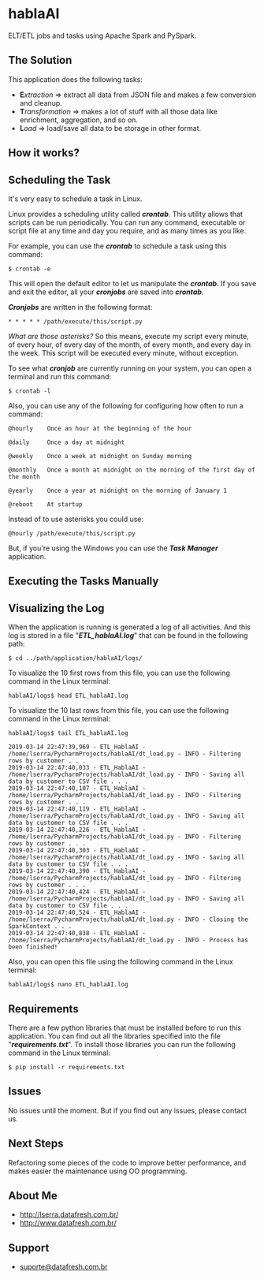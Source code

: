 # hablaAI

ELT/ETL jobs and tasks using Apache Spark and PySpark.

## The Solution

This application does the following tasks:

- **E**_xtraction_ => extract all data from JSON file and makes a few conversion and cleanup.
- **T**_ransformation_ => makes a lot of stuff with all those data like enrichment, aggregation, and so on.
- **L**_oad_ => load/save all data to be storage in other format.

## How it works?



## Scheduling the Task

It's very easy to schedule a task in Linux.
 
Linux provides a scheduling utility called _**crontab**_. This utility allows that scripts can be run periodically. 
You can run any command, executable or script file at any time and day you require, and as many times as you like. 

For example, you can use the _**crontab**_ to schedule a task using this command:

```shell
$ crontab -e
```

This will open the default editor to let us manipulate the _**crontab**_. 
If you save and exit the editor, all your _**cronjobs**_ are saved into _**crontab**_. 

_**Cronjobs**_ are written in the following format:

```shell
* * * * * /path/execute/this/script.py
```

_What are those asterisks?_ 
So this means, execute my script every minute, of every hour, of every day of the month, of every month, and every day in the week.
This script will be executed every minute, without exception.

To see what _**cronjob**_ are currently running on your system, you can open a terminal and run this command:

```shell
$ crontab -l
```

Also, you can use any of the following for configuring how often to run a command:

```
@hourly    Once an hour at the beginning of the hour

@daily     Once a day at midnight

@weekly    Once a week at midnight on Sunday morning

@monthly   Once a month at midnight on the morning of the first day of the month

@yearly    Once a year at midnight on the morning of January 1

@reboot    At startup
```

Instead of to use asterisks you could use:

```shell
@hourly /path/execute/this/script.py
```

But, if you're using the Windows you can use the _**Task Manager**_ application. 

## Executing the Tasks Manually

## Visualizing the Log
When the application is running is generated a log of all activities.
And this log is stored in a file "_**ETL_hablaAI.log**_" that can be found in the following path:

```shell
$ cd ../path/application/hablaAI/logs/
```

To visualize the 10 first rows from this file, you can use the following command in the Linux terminal:

```shell
hablaAI/logs$ head ETL_hablaAI.log
```

To visualize the 10 last rows from this file, you can use the following command in the Linux terminal:

```shell
hablaAI/logs$ tail ETL_hablaAI.log
```

```csv
2019-03-14 22:47:39,969 - ETL_HablaAI - /home/lserra/PycharmProjects/hablaAI/dt_load.py - INFO - Filtering rows by customer . . .
2019-03-14 22:47:40,033 - ETL_HablaAI - /home/lserra/PycharmProjects/hablaAI/dt_load.py - INFO - Saving all data by customer to CSV file . . .
2019-03-14 22:47:40,107 - ETL_HablaAI - /home/lserra/PycharmProjects/hablaAI/dt_load.py - INFO - Filtering rows by customer . . .
2019-03-14 22:47:40,119 - ETL_HablaAI - /home/lserra/PycharmProjects/hablaAI/dt_load.py - INFO - Saving all data by customer to CSV file . . .
2019-03-14 22:47:40,226 - ETL_HablaAI - /home/lserra/PycharmProjects/hablaAI/dt_load.py - INFO - Filtering rows by customer . . .
2019-03-14 22:47:40,303 - ETL_HablaAI - /home/lserra/PycharmProjects/hablaAI/dt_load.py - INFO - Saving all data by customer to CSV file . . .
2019-03-14 22:47:40,390 - ETL_HablaAI - /home/lserra/PycharmProjects/hablaAI/dt_load.py - INFO - Filtering rows by customer . . .
2019-03-14 22:47:40,424 - ETL_HablaAI - /home/lserra/PycharmProjects/hablaAI/dt_load.py - INFO - Saving all data by customer to CSV file . . .
2019-03-14 22:47:40,524 - ETL_HablaAI - /home/lserra/PycharmProjects/hablaAI/dt_load.py - INFO - Closing the SparkContext . . .
2019-03-14 22:47:40,838 - ETL_HablaAI - /home/lserra/PycharmProjects/hablaAI/dt_load.py - INFO - Process has been finished!

```

Also, you can open this file using the following command in the Linux terminal:

```shell
hablaAI/logs$ nano ETL_hablaAI.log 
```

## Requirements

There are a few python libraries that must be installed before to run this application.
You can find out all the libraries specified into the file "_**requirements.txt**_".
To install those libraries you can run the following command in the Linux terminal:

```shell
$ pip install -r requirements.txt 
```  

## Issues
No issues until the moment.
But if you find out any issues, please contact us.

## Next Steps
Refactoring some pieces of the code to improve better performance, and makes easier 
the maintenance using OO programming. 

## About Me

- http://lserra.datafresh.com.br/
- http://www.datafresh.com.br/

## Support

- [suporte@datafresh.com.br](suporte@datafresh.com.br)

 
